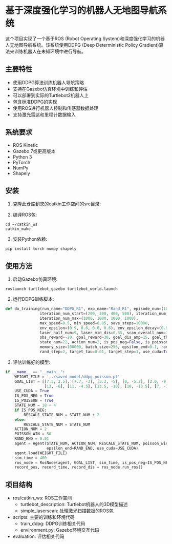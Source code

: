 # 基于深度强化学习的机器人无地图导航系统

这个项目实现了一个基于ROS (Robot Operating System)和深度强化学习的机器人无地图导航系统。该系统使用DDPG (Deep Deterministic Policy Gradient)算法来训练机器人在未知环境中进行导航。

## 主要特性

- 使用DDPG算法训练机器人导航策略
- 支持在Gazebo仿真环境中训练和评估
- 可以部署到实际的Turtlebot2机器人上
- 包含标准DDPG的实现
- 使用ROS进行机器人控制和传感器数据处理
- 支持激光雷达和里程计数据输入

## 系统要求

- ROS Kinetic 
- Gazebo 7或更高版本
- Python 3
- PyTorch
- NumPy
- Shapely

## 安装

1. 克隆此仓库到您的catkin工作空间的src目录:

2. 编译ROS包:

```
cd ~/catkin_ws
catkin_make
```

3. 安装Python依赖:

```
pip install torch numpy shapely
```

## 使用方法

1. 启动Gazebo仿真环境:

```
roslaunch turtlebot_gazebo turtlebot_world.launch
```

2. 运行DDPG训练脚本:


```13:22:scripts/train_ddpg/train_ddpg.py
def do_training(run_name="DDPG_R1", exp_name="Rand_R1", episode_num=(100, 200, 300, 400),
               iteration_num_start=(200, 300, 400, 500), iteration_num_step=(1, 2, 3, 4),
               iteration_num_max=(1000, 1000, 1000, 1000),
               max_speed=0.5, min_speed=0.05, save_steps=10000,
               env_epsilon=(0.9, 0.6, 0.6, 0.6), env_epsilon_decay=(0.999, 0.9999, 0.9999, 0.9999),
               laser_half_num=9, laser_min_dis=0.35, scan_overall_num=36, goal_dis_min_dis=0.3,
               obs_reward=-20, goal_reward=30, goal_dis_amp=15, goal_th=0.5, obs_th=0.35,
               state_num=22, action_num=2, is_pos_neg=False, is_poisson=False, poisson_win=50,
               memory_size=100000, batch_size=256, epsilon_end=0.1, rand_start=10000, rand_decay=0.999,
               rand_step=2, target_tau=0.01, target_step=1, use_cuda=True):
```


3. 评估训练好的模型:


```182:202:evaluation/eval_real_world/run_ddpg_eval_rw.py
if __name__ == "__main__":
    WEIGHT_FILE = '../saved_model/ddpg_poisson.pt'
    GOAL_LIST = [[7.3, 2.5], [7.7, -3], [5.3, -5], [0, -5.2], [2.0, -9.2], [11.4, -9.2],
                 [13, -6], [11, -4.5], [13.5, -10], [10, -13.5], [7, -17], [1, -17], [0.5, -15.2], [7, -13.2], [0, -12.7]]
    USE_CUDA = True
    IS_POS_NEG = True
    IS_POISSON = True
    STATE_NUM = 18 + 4
    if IS_POS_NEG:
        RESCALE_STATE_NUM = STATE_NUM + 2
    else:
        RESCALE_STATE_NUM = STATE_NUM
    ACTION_NUM = 2
    POISSON_WIN = 50
    RAND_END = 0.01
    agent = Agent(STATE_NUM, ACTION_NUM, RESCALE_STATE_NUM, poisson_window=POISSON_WIN, use_poisson=IS_POISSON,
                  epsilon_end=RAND_END, use_cuda=USE_CUDA)
    agent.load(WEIGHT_FILE)
    sim_time = 400
    ros_node = RosNode(agent, GOAL_LIST, sim_time, is_pos_neg=IS_POS_NEG)
    record_pos, record_time, record_dis = ros_node.run_ros()
```


## 项目结构

- ros/catkin_ws: ROS工作空间
  - turtlebot_description: Turtlebot机器人的3D模型描述
  - simple_laserscan: 处理激光扫描数据的ROS包
- scripts: 主要的训练和环境代码
  - train_ddpg: DDPG训练相关代码
  - environment.py: Gazebo环境交互代码
- evaluation: 评估相关代码